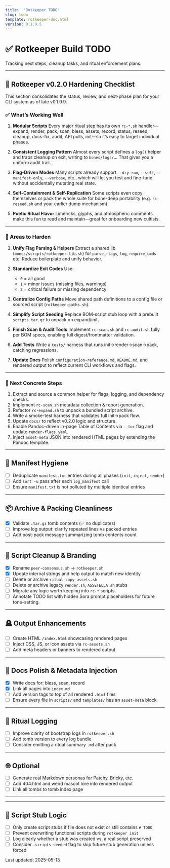 ```yaml
---
title:  "Rotkeeper TODO"
slug: todo
template: rotkeeper-doc.html
version: 0.1.9.5
---
```

<!-- asset-meta: { name: "todo.md", version: "v0.1.9.5" } -->

# ✅ Rotkeeper Build TODO

Tracking next steps, cleanup tasks, and ritual enforcement plans.

---

## 🧠 Rotkeeper v0.2.0 Hardening Checklist

This section consolidates the status, review, and next-phase plan for your CLI system as of late v0.1.9.9.

### ✅ What’s Working Well

1. **Modular Scripts**
   Every major ritual step has its own `rc-*.sh` handler—expand, render, pack, scan, bless, assets, record, status, reseed, cleanup, docs-fix, audit, API pulls, init—so it’s easy to target individual phases.

2. **Consistent Logging Pattern**
   Almost every script defines a `log()` helper and traps cleanup on exit, writing to `bones/logs/…`. That gives you a uniform audit trail.

3. **Flag-Driven Modes**
   Many scripts already support `--dry-run`, `--self`, `--manifest-only`, `--verbose`, etc., which will let you test and fine-tune without accidentally mutating real state.

4. **Self-Containment & Self-Replication**
   Some scripts even copy themselves or pack the whole suite for bone-deep portability (e.g. `rc-reseed.sh` and your earlier dump mechanism).

5. **Poetic Ritual Flavor**
   Limericks, glyphs, and atmospheric comments make this fun to read and maintain—great for onboarding new cultists.

---

### 🔧 Areas to Harden

1. **Unify Flag Parsing & Helpers**
   Extract a shared lib (`bones/scripts/rotkeeper-lib.sh`) for `parse_flags`, `log`, `require_cmds` etc. Reduce boilerplate and unify behavior.

2. **Standardize Exit Codes**
   Use:
   - `0` = all good
   - `1` = minor issues (missing files, warnings)
   - `2` = critical failure or missing dependency

3. **Centralize Config Paths**
   Move shared path definitions to a config file or sourced script (`rotkeeper-paths.sh`).

4. **Simplify Script Seeding**
   Replace BOM-script stub loop with a prebuilt `scripts.tar.gz` to unpack on expand/init.

5. **Finish Scan & Audit Tools**
   Implement `rc-scan.sh` and `rc-audit.sh` fully per BOM specs, enabling full digest/frontmatter validation.

6. **Add Tests**
   Write a `tests/` harness that runs init→render→scan→pack, catching regressions.

7. **Update Docs**
   Polish `configuration-reference.md`, `README.md`, and rendered output to reflect current CLI workflows and flags.

---

### 🎯 Next Concrete Steps

1. Extract and source a common helper for flags, logging, and dependency checks.
2. Implement `rc-scan.sh` metadata collection & report generation.
3. Refactor `rc-expand.sh` to unpack a bundled script archive.
4. Write a smoke-test harness that validates full init→pack flow.
5. Update `docs/` to reflect v0.2.0 logic and structure.
6. Enable Pandoc-driven in-page Table of Contents via `--toc` flag and update `render-flags.yaml`.
7. Inject `asset-meta` JSON into rendered HTML pages by extending the Pandoc template.

---

## 🔧 Manifest Hygiene

- [ ] Deduplicate `manifest.txt` entries during all phases (`init`, `inject`, `render`)
- [ ] Add `sort -u` pass after each `log_manifest` call
- [ ] Ensure `manifest.txt` is not polluted by multiple identical entries

---

## 📦 Archive & Packing Cleanliness

- [x] Validate `.tar.gz` tomb contents (✅ no duplicates)
- [ ] Improve log output: clarify repeated lines vs packed entries
- [ ] Add post-pack message summarizing tomb contents count

---

## 🧼 Script Cleanup & Branding

- [x] Rename `peer-consensus.sh` → `rotkeeper.sh`
- [x] Update internal strings and help output to match new identity
- [ ] Delete or archive `ritual-copy-assets.sh`
- [ ] Delete or archive legacy `render.sh`, `ASSETELLA.sh` stubs
- [ ] Migrate any logic worth keeping into `rc-*` scripts
- [ ] Annotate TODO list with hidden Sora prompt placeholders for future tone-setting.

---

## 🪦 Output Enhancements

- [ ] Create HTML `/index.html` showcasing rendered pages
- [ ] Inject CSS, JS, or icon assets via `rc-assets.sh`
- [ ] Add meta headers or banners to rendered output

---

## 🧠 Docs Polish & Metadata Injection

- [x] Write docs for: bless, scan, record
- [x] Link all pages into `index.md`
- [ ] Add version tags to top of all rendered `.html` files
- [ ] Ensure every file in `scripts/` and `templates/` has an `asset-meta` block

---

## 🔁 Ritual Logging

- [ ] Improve clarity of bootstrap logs in `rotkeeper.sh`
- [ ] Add tomb version to every log bundle
- [ ] Consider emitting a ritual summary `.md` after pack

---

## 🌐 Optional

- [ ] Generate real Markdown personas for Patchy, Bricky, etc.
- [ ] Add 404.html and weird mascot lore into rendered output
- [ ] Link all tombs to tomb index page

---


---

## 🧃 Script Stub Logic

- [ ] Only create script stubs if file does not exist or still contains `# TODO`
- [ ] Prevent overwriting functional scripts during `rotkeeper init`
- [ ] Log clearly whether a stub was created vs. a real script preserved
- [ ] Consider `.scripts-seeded` flag to skip future stub generation unless forced

Last updated: 2025-05-13
<!--
LIMERICK

A checklist that kept getting longer,  
Each ritual entry grew stronger.  
Though nothing was done,  
The logs showed it won—  
And the tombshell grew buggier, not wronger.

SORA PROMPT

"a decaying checklist on old paper, taped to a terminal, slowly being updated by a ghostly archivist with a flickering cursor"
-->